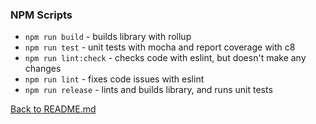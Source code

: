 ### NPM Scripts

- `npm run build` - builds library with rollup
- `npm run test` - unit tests with mocha and report coverage with c8
- `npm run lint:check` - checks code with eslint, but doesn't make any changes
- `npm run lint` - fixes code issues with eslint
- `npm run release` - lints and builds library, and runs unit tests

[Back to README.md](../README.md)